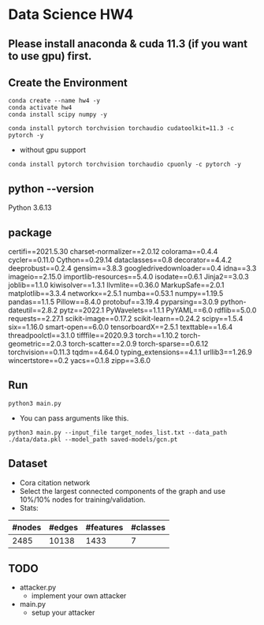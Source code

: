 # Data Science HW4

## Please install anaconda & cuda 11.3 (if you want to use gpu) first.

## Create the Environment
```
conda create --name hw4 -y
conda activate hw4
conda install scipy numpy -y
```
```
conda install pytorch torchvision torchaudio cudatoolkit=11.3 -c pytorch -y
```
* without gpu support
```
conda install pytorch torchvision torchaudio cpuonly -c pytorch -y
```

## python --version
Python 3.6.13

## package
certifi==2021.5.30
charset-normalizer==2.0.12
colorama==0.4.4
cycler==0.11.0
Cython==0.29.14
dataclasses==0.8
decorator==4.4.2
deeprobust==0.2.4
gensim==3.8.3
googledrivedownloader==0.4
idna==3.3
imageio==2.15.0
importlib-resources==5.4.0
isodate==0.6.1
Jinja2==3.0.3
joblib==1.1.0
kiwisolver==1.3.1
llvmlite==0.36.0
MarkupSafe==2.0.1
matplotlib==3.3.4
networkx==2.5.1
numba==0.53.1
numpy==1.19.5
pandas==1.1.5
Pillow==8.4.0
protobuf==3.19.4
pyparsing==3.0.9
python-dateutil==2.8.2
pytz==2022.1
PyWavelets==1.1.1
PyYAML==6.0
rdflib==5.0.0
requests==2.27.1
scikit-image==0.17.2
scikit-learn==0.24.2
scipy==1.5.4
six==1.16.0
smart-open==6.0.0
tensorboardX==2.5.1
texttable==1.6.4
threadpoolctl==3.1.0
tifffile==2020.9.3
torch==1.10.2
torch-geometric==2.0.3
torch-scatter==2.0.9
torch-sparse==0.6.12
torchvision==0.11.3
tqdm==4.64.0
typing_extensions==4.1.1
urllib3==1.26.9
wincertstore==0.2
yacs==0.1.8
zipp==3.6.0


## Run
```
python3 main.py 
```
* You can pass arguments like this.
```
python3 main.py --input_file target_nodes_list.txt --data_path ./data/data.pkl --model_path saved-models/gcn.pt
```

## Dataset
* Cora citation network
* Select the largest connected components of the graph and use 10%/10% nodes for training/validation.
* Stats:
  
| #nodes | #edges | #features | #classes |
|--------|--------|-----------|----------|
| 2485   | 10138  | 1433      | 7        |

## TODO
* attacker.py
  * implement your own attacker
* main.py
  * setup your attacker
